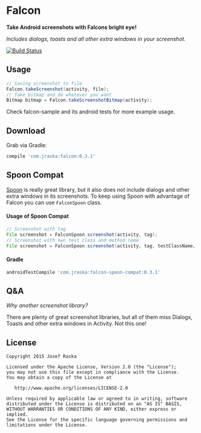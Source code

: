 # Falcon
**Take Android screenshots with Falcons bright eye!** 

*Includes dialogs, toasts and all other extra windows in your screenshot.*

[![Build Status](https://travis-ci.org/jraska/Falcon.svg?branch=master)](https://travis-ci.org/jraska/Falcon)

## Usage

```java
// Saving screenshot to file
Falcon.takeScreenshot(activity, file);
// Take bitmap and do whatever you want
Bitmap bitmap = Falcon.takeScreenshotBitmap(activity);
```

Check falcon-sample and its android tests for more example usage.

## Download

Grab via Gradle: 
```groovy
compile 'com.jraska:falcon:0.3.1'
```

## Spoon Compat

[Spoon][Spoon] is really great library, but it also does not include dialogs and other extra windows in its screenshots.
To keep using Spoon with advantage of Falcon you can use `FalconSpoon` class.

#### Usage of Spoon Compat
```java
// Screenshot with tag
File screenshot = FalconSpoon.screenshot(activity, tag);
// Screenshot with own test class and method name 
File screenshot = FalconSpoon.screenshot(activity, tag, testClassName, testMethodName);
```

#### Gradle
```groovy
androidTestCompile 'com.jraska:falcon-spoon-compat:0.3.1'
```

## Q&A

*Why another screenshot library?*

There are plenty of great screenshot libraries, but all of them miss Dialogs, Toasts and other extra windows in Activity. Not this one! 


## License

    Copyright 2015 Josef Raska

    Licensed under the Apache License, Version 2.0 (the "License");
    you may not use this file except in compliance with the License.
    You may obtain a copy of the License at

       http://www.apache.org/licenses/LICENSE-2.0

    Unless required by applicable law or agreed to in writing, software
    distributed under the License is distributed on an "AS IS" BASIS,
    WITHOUT WARRANTIES OR CONDITIONS OF ANY KIND, either express or implied.
    See the License for the specific language governing permissions and
    limitations under the License.

  [Spoon]: https://github.com/square/spoon

